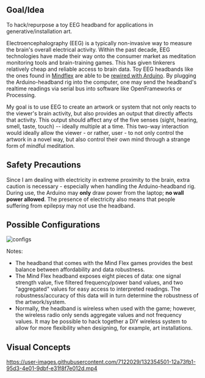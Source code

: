## Goal/Idea

To hack/repurpose a toy EEG headband for applications in generative/installation art.

Electroencephalography (EEG) is a typically non-invasive way to measure the brain's overall electrical activity. Within the past decade, EEG technologies have made their way onto the consumer market as meditation monitoring tools and brain-training games. This has given tinkerers relatively cheap and reliable access to brain data. Toy EEG headbands like the ones found in [Mindflex](https://www.amazon.com/Mattel-P2639-Mindflex-Game/dp/B001UEUHCG) are able to be [rewired with Arduino](http://www.frontiernerds.com/brain-hack). By plugging the Arduino-headband rig into the computer, one may send the headband's realtime readings via serial bus into software like OpenFrameworks or Processing.

My goal is to use EEG to create an artwork or system that not only reacts to the viewer's brain activity, but also provides an output that directly affects that activity. This output should affect any of the five senses (sight, hearing, smell, taste, touch) -- ideally multiple at a time. This two-way interaction would ideally allow the viewer - or rather, user - to not only control the artwork in a novel way, but also control their own mind through a strange form of mindful meditation.

## Safety Precautions

Since I am dealing with electricity in extreme proximity to the brain, extra caution is necessary - especially when handling the Arduino-headband rig. During use, the Arduino may **only** draw power from the laptop; **no wall power allowed**. The presence of electricity also means that people suffering from epilepsy may not use the headband.

## Possible Configurations

![configs](https://user-images.githubusercontent.com/7122029/132132219-91fd8d5a-d8e9-4be7-af95-f69d06352262.png)

Notes:
- The headband that comes with the Mind Flex games provides the best balance between affordability and data robustness.
- The Mind Flex headband exposes eight pieces of data: one signal strength value, five filtered frequency/power band values, and two "aggregated" values for easy access to interpreted readings. The robustness/accuracy of this data will in turn determine the robustness of the artwork/system.
- Normally, the headband is wireless when used with the game; however, the wireless radio only sends aggregate values and not frequency values. It may be possible to hack together a DIY wireless system to allow for more flexibility when designing, for example, art installations.

## Visual Concepts

https://user-images.githubusercontent.com/7122029/132354501-12a73fb1-95d3-4e01-9dbf-e31f8f7e012d.mp4

